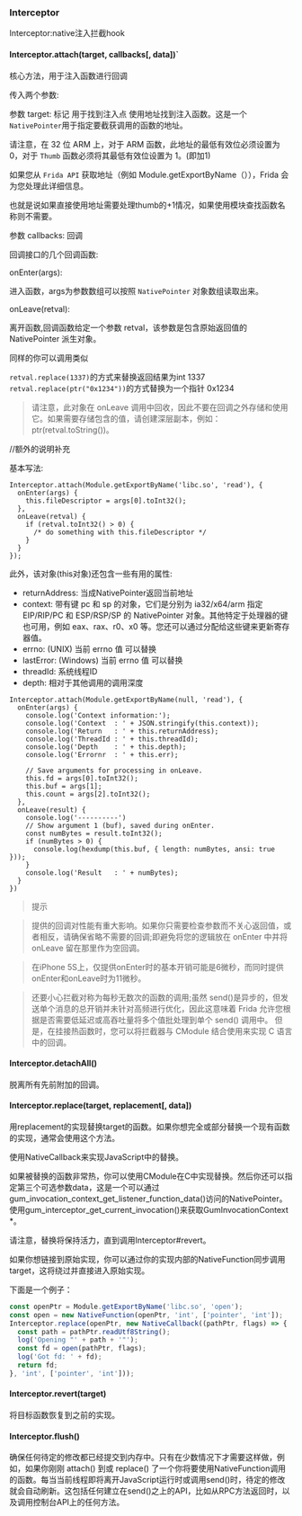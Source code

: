 ### Interceptor

Interceptor:native注入拦截hook

#### Interceptor.attach(target, callbacks[, data])`

核心方法，用于注入函数进行回调

传入两个参数:

参数 target: 标记 用于找到注入点 使用地址找到注入函数。这是一个`NativePointer`用于指定要截获调用的函数的地址。

请注意，在 32 位 ARM 上，对于 ARM 函数，此地址的最低有效位必须设置为 0，对于 `Thumb` 函数必须将其最低有效位设置为 1。(即加1)

如果您从 `Frida API` 获取地址（例如 Module.getExportByName（）），Frida 会为您处理此详细信息。

也就是说如果直接使用地址需要处理thumb的+1情况，如果使用模块查找函数名称则不需要。


参数 callbacks: 回调


回调接口的几个回调函数:

onEnter(args):

进入函数，args为参数数组可以按照 `NativePointer` 对象数组读取出来。

onLeave(retval):

离开函数,回调函数给定一个参数 retval，该参数是包含原始返回值的 NativePointer 派生对象。

同样的你可以调用类似 

`retval.replace(1337)`的方式来替换返回结果为int 1337
`retval.replace(ptr("0x1234"))`的方式替换为一个指针 0x1234

>请注意，此对象在 onLeave 调用中回收，因此不要在回调之外存储和使用它。如果需要存储包含的值，请创建深层副本，例如：ptr(retval.toString())。


//额外的说明补充





基本写法:

```
Interceptor.attach(Module.getExportByName('libc.so', 'read'), {
  onEnter(args) {
    this.fileDescriptor = args[0].toInt32();
  },
  onLeave(retval) {
    if (retval.toInt32() > 0) {
      /* do something with this.fileDescriptor */
    }
  }
});
```

此外，该对象(this对象)还包含一些有用的属性:

- returnAddress: 当成NativePointer返回当前地址
- context: 带有键 pc 和 sp 的对象，它们是分别为 ia32/x64/arm 指定 EIP/RIP/PC 和 ESP/RSP/SP 的 NativePointer 对象。其他特定于处理器的键也可用，例如 eax、rax、r0、x0 等。您还可以通过分配给这些键来更新寄存器值。
- errno: (UNIX) 当前 errno 值 可以替换
- lastError: (Windows) 当前 errno 值 可以替换
- threadId: 系统线程ID
- depth: 相对于其他调用的调用深度

```
Interceptor.attach(Module.getExportByName(null, 'read'), {
  onEnter(args) {
    console.log('Context information:');
    console.log('Context  : ' + JSON.stringify(this.context));
    console.log('Return   : ' + this.returnAddress);
    console.log('ThreadId : ' + this.threadId);
    console.log('Depth    : ' + this.depth);
    console.log('Errornr  : ' + this.err);

    // Save arguments for processing in onLeave.
    this.fd = args[0].toInt32();
    this.buf = args[1];
    this.count = args[2].toInt32();
  },
  onLeave(result) {
    console.log('----------')
    // Show argument 1 (buf), saved during onEnter.
    const numBytes = result.toInt32();
    if (numBytes > 0) {
      console.log(hexdump(this.buf, { length: numBytes, ansi: true }));
    }
    console.log('Result   : ' + numBytes);
  }
})
```

> 提示

>提供的回调对性能有重大影响。如果你只需要检查参数而不关心返回值，或者相反，请确保省略不需要的回调;即避免将您的逻辑放在 onEnter 中并将 onLeave 留在那里作为空回调。

>在iPhone 5S上，仅提供onEnter时的基本开销可能是6微秒，而同时提供onEnter和onLeave时为11微秒。

>还要小心拦截对称为每秒无数次的函数的调用;虽然 send()是异步的，但发送单个消息的总开销并未针对高频进行优化，因此这意味着 Frida 允许您根据是否需要低延迟或高吞吐量将多个值批处理到单个 send() 调用中。
但是，在挂接热函数时，您可以将拦截器与 CModule 结合使用来实现 C 语言中的回调。


#### Interceptor.detachAll()

脱离所有先前附加的回调。

#### Interceptor.replace(target, replacement[, data])

用replacement的实现替换target的函数。如果你想完全或部分替换一个现有函数的实现，通常会使用这个方法。

使用NativeCallback来实现JavaScript中的替换。

如果被替换的函数非常热，你可以使用CModule在C中实现替换。然后你还可以指定第三个可选参数data，这是一个可以通过gum_invocation_context_get_listener_function_data()访问的NativePointer。使用gum_interceptor_get_current_invocation()来获取GumInvocationContext *。

请注意，替换将保持活力，直到调用Interceptor#revert。

如果你想链接到原始实现，你可以通过你的实现内部的NativeFunction同步调用target，这将绕过并直接进入原始实现。

下面是一个例子：

```js 
const openPtr = Module.getExportByName('libc.so', 'open');
const open = new NativeFunction(openPtr, 'int', ['pointer', 'int']);
Interceptor.replace(openPtr, new NativeCallback((pathPtr, flags) => {
  const path = pathPtr.readUtf8String();
  log('Opening "' + path + '"');
  const fd = open(pathPtr, flags);
  log('Got fd: ' + fd);
  return fd;
}, 'int', ['pointer', 'int']));
```

#### Interceptor.revert(target)

将目标函数恢复到之前的实现。

#### Interceptor.flush()

确保任何待定的修改都已经提交到内存中。只有在少数情况下才需要这样做，例如，如果你刚刚 attach() 到或  replace() 了一个你将要使用NativeFunction调用的函数。每当当前线程即将离开JavaScript运行时或调用send()时，待定的修改就会自动刷新。这包括任何建立在send()之上的API，比如从RPC方法返回时，以及调用控制台API上的任何方法。